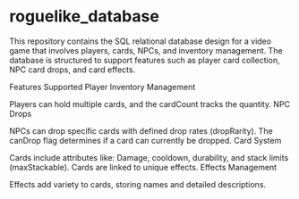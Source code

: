 # roguelike_database
This repository contains the SQL relational database design for a video game that involves players, cards, NPCs, and inventory management. The database is structured to support features such as player card collection, NPC card drops, and card effects.

Features Supported
Player Inventory Management

Players can hold multiple cards, and the cardCount tracks the quantity.
NPC Drops

NPCs can drop specific cards with defined drop rates (dropRarity).
The canDrop flag determines if a card can currently be dropped.
Card System

Cards include attributes like:
Damage, cooldown, durability, and stack limits (maxStackable).
Cards are linked to unique effects.
Effects Management

Effects add variety to cards, storing names and detailed descriptions.
